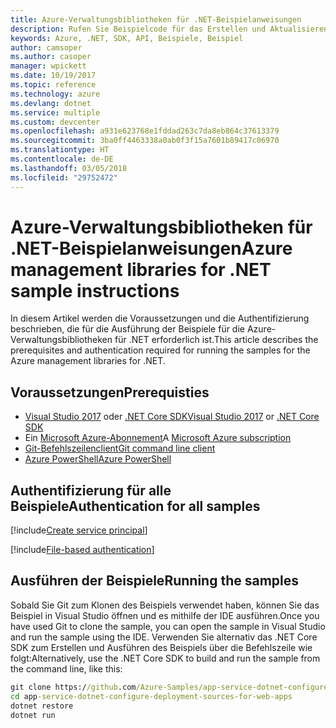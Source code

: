```yaml
---
title: Azure-Verwaltungsbibliotheken für .NET-Beispielanweisungen
description: Rufen Sie Beispielcode für das Erstellen und Aktualisieren von Ressourcen mithilfe der Azure-Verwaltungsbibliotheken für .NET ab.
keywords: Azure, .NET, SDK, API, Beispiele, Beispiel
author: camsoper
ms.author: casoper
manager: wpickett
ms.date: 10/19/2017
ms.topic: reference
ms.technology: azure
ms.devlang: dotnet
ms.service: multiple
ms.custom: devcenter
ms.openlocfilehash: a931e623768e1fddad263c7da8eb864c37613379
ms.sourcegitcommit: 3ba0ff4463338a0ab0f3f15a7601b89417c06970
ms.translationtype: HT
ms.contentlocale: de-DE
ms.lasthandoff: 03/05/2018
ms.locfileid: "29752472"
---
```

# <a name="azure-management-libraries-for-net-sample-instructions"></a><span data-ttu-id="7d910-104">Azure-Verwaltungsbibliotheken für .NET-Beispielanweisungen</span><span class="sxs-lookup"><span data-stu-id="7d910-104">Azure management libraries for .NET sample instructions</span></span>

<span data-ttu-id="7d910-105">In diesem Artikel werden die Voraussetzungen und die Authentifizierung beschrieben, die für die Ausführung der Beispiele für die Azure-Verwaltungsbibliotheken für .NET erforderlich ist.</span><span class="sxs-lookup"><span data-stu-id="7d910-105">This article describes the prerequisites and authentication required for running the samples for the Azure management libraries for .NET.</span></span>

## <a name="prerequisties"></a><span data-ttu-id="7d910-106">Voraussetzungen</span><span class="sxs-lookup"><span data-stu-id="7d910-106">Prerequisties</span></span> 

* <span data-ttu-id="7d910-107">[Visual Studio 2017](https://www.visualstudio.com/vs/) oder [.NET Core SDK](https://www.microsoft.com/net/download/core)</span><span class="sxs-lookup"><span data-stu-id="7d910-107">[Visual Studio 2017](https://www.visualstudio.com/vs/) or [.NET Core SDK](https://www.microsoft.com/net/download/core)</span></span>
* <span data-ttu-id="7d910-108">Ein [Microsoft Azure-Abonnement](https://azure.microsoft.com/free/)</span><span class="sxs-lookup"><span data-stu-id="7d910-108">A [Microsoft Azure subscription](https://azure.microsoft.com/free/)</span></span>
* [<span data-ttu-id="7d910-109">Git-Befehlszeilenclient</span><span class="sxs-lookup"><span data-stu-id="7d910-109">Git command line client</span></span>](https://git-scm.com/)
* [<span data-ttu-id="7d910-110">Azure PowerShell</span><span class="sxs-lookup"><span data-stu-id="7d910-110">Azure PowerShell</span></span>](/powershell/azure/install-azurerm-ps)

## <a name="authentication-for-all-samples"></a><span data-ttu-id="7d910-111">Authentifizierung für alle Beispiele</span><span class="sxs-lookup"><span data-stu-id="7d910-111">Authentication for all samples</span></span>

[!include[Create service principal](includes/create-sp.md)]

[!include[File-based authentication](includes/file-based-auth.md)]

## <a name="running-the-samples"></a><span data-ttu-id="7d910-112">Ausführen der Beispiele</span><span class="sxs-lookup"><span data-stu-id="7d910-112">Running the samples</span></span>

<span data-ttu-id="7d910-113">Sobald Sie Git zum Klonen des Beispiels verwendet haben, können Sie das Beispiel in Visual Studio öffnen und es mithilfe der IDE ausführen.</span><span class="sxs-lookup"><span data-stu-id="7d910-113">Once you have used Git to clone the sample, you can open the sample in Visual Studio and run the sample using the IDE.</span></span>  <span data-ttu-id="7d910-114">Verwenden Sie alternativ das .NET Core SDK zum Erstellen und Ausführen des Beispiels über die Befehlszeile wie folgt:</span><span class="sxs-lookup"><span data-stu-id="7d910-114">Alternatively, use the .NET Core SDK to build and run the sample from the command line, like this:</span></span>

```cmd
git clone https://github.com/Azure-Samples/app-service-dotnet-configure-deployment-sources-for-web-apps.git
cd app-service-dotnet-configure-deployment-sources-for-web-apps
dotnet restore
dotnet run
```